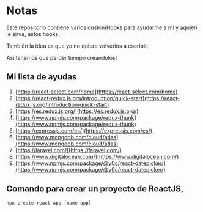 # Notas

Este repositorio contiene varios customHooks para ayudarme a mi y aquien le sirva, estos hooks.

También la idea es que yo no quiero volverlos a escribir.

Así tenemos que perder tiempo creandolos!

## **Mi lista de ayudas**

 1. [https://react-select.com/home](https://react-select.com/home)
 2. [https://react-redux.js.org/introduction/quick-start](https://react-redux.js.org/introduction/quick-start)
 3. [https://es.redux.js.org/](https://es.redux.js.org/)
 4. [https://www.npmjs.com/package/redux-thunk](https://www.npmjs.com/package/redux-thunk)
 5. [https://expressjs.com/es/](https://expressjs.com/es/)
 6. [https://www.mongodb.com/cloud/atlas](https://www.mongodb.com/cloud/atlas)
 7. [https://laravel.com/](https://laravel.com/)
 8. [https://www.digitalocean.com/](https://www.digitalocean.com/)
 9. [https://www.npmjs.com/package/@y0c/react-datepicker/](https://www.npmjs.com/package/@y0c/react-datepicker/)


## Comando para crear un proyecto de ReactJS,

    npx create-react-app [name app]

